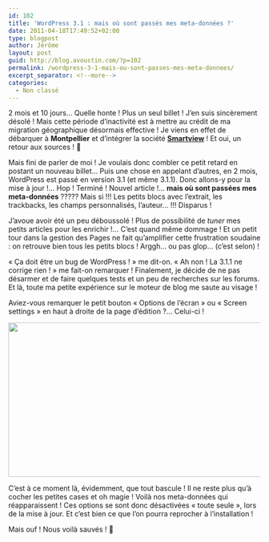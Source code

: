 ```yaml
---
id: 102
title: 'WordPress 3.1 : mais où sont passés mes meta-données ?'
date: 2011-04-18T17:49:52+02:00
type: blogpost
author: Jérôme
layout: post
guid: http://blog.avoustin.com/?p=102
permalink: /wordpress-3-1-mais-ou-sont-passes-mes-meta-donnees/
excerpt_separator: <!--more-->
categories:
  - Non classé
---
```


2 mois et 10 jours&#8230; Quelle honte ! Plus un seul billet ! J&rsquo;en suis sincèrement désolé ! Mais cette période d&rsquo;inactivité est à mettre au crédit de ma migration géographique désormais effective ! Je viens en effet de débarquer à **Montpellier** et d&rsquo;intégrer la société **<a title="Smartview, Conseil et Formations" href="http://www.smartview.fr" target="_blank">Smartview</a>** ! Et oui, un retour aux sources ! 🙂

Mais fini de parler de moi ! Je voulais donc combler ce petit retard en postant un nouveau billet&#8230; Puis une chose en appelant d&rsquo;autres, en 2 mois, WordPress est passé en version 3.1 (et même 3.1.1). Donc allons-y pour la mise à jour !&#8230; Hop ! Terminé ! Nouvel article !&#8230; **mais où sont passées mes meta-données** ????? Mais si !!! Les petits blocs avec l&rsquo;extrait, les trackbacks, les champs personnalisés, l&rsquo;auteur&#8230; !!! Disparus !<!--more-->

J&rsquo;avoue avoir été un peu déboussolé ! Plus de possibilité de _tuner_ mes petits articles pour les enrichir !&#8230; C&rsquo;est quand même dommage ! Et un petit tour dans la gestion des Pages ne fait qu&rsquo;amplifier cette frustration soudaine : on retrouve bien tous les petits blocs ! Arggh&#8230; ou pas glop&#8230; (c&rsquo;est selon) !

« Ça doit être un bug de WordPress ! » me dit-on. « Ah non ! La 3.1.1 ne corrige rien ! » me fait-on remarquer ! Finalement, je décide de ne pas désarmer et de faire quelques tests et un peu de recherches sur les forums. Et là, toute ma petite expérience sur le moteur de blog me saute au visage !

Aviez-vous remarquer le petit bouton « Options de l&rsquo;écran » ou « Screen settings » en haut à droite de la page d&rsquo;édition ?&#8230; Celui-ci !

<p style="text-align: center;">
  <a rel="attachment wp-att-107" href="{{ site.baseurl }}/wordpress-3-1-mais-ou-sont-passes-mes-meta-donnees/bouton-options-wordpress/"><img class="aligncenter size-full wp-image-107" title="bouton options wordpress" src="{{ site.baseurl }}/wp-content/upload/bouton-options-wordpress.png" alt="" width="745" height="308" srcset="{{ site.baseurl }}/wp-content/upload/bouton-options-wordpress.png 745w, {{ site.baseurl }}/wp-content/upload/bouton-options-wordpress-300x124.png 300w" sizes="(max-width: 745px) 100vw, 745px" /></a>
</p>

<p style="text-align: left;">
  C&rsquo;est à ce moment là, évidemment, que tout bascule ! Il ne reste plus qu&rsquo;à cocher les petites cases et oh magie ! Voilà nos meta-données qui réapparaissent ! Ces options se sont donc désactivées « toute seule », lors de la mise à jour. Et c&rsquo;est bien ce que l&rsquo;on pourra reprocher à l&rsquo;installation !
</p>

<p style="text-align: left;">
  Mais ouf ! Nous voilà sauvés ! 🙂
</p>

